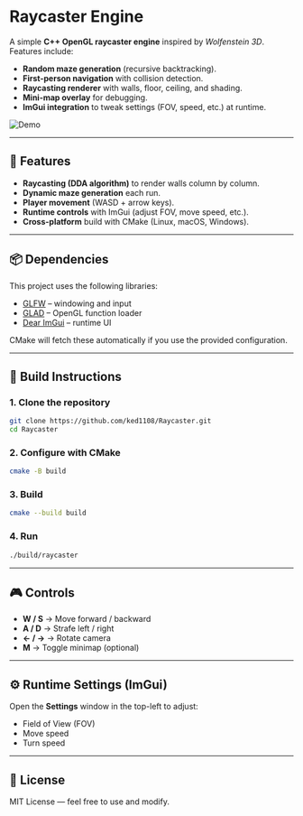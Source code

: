 # Raycaster Engine



A simple **C++ OpenGL raycaster engine** inspired by *Wolfenstein 3D*.
Features include:

* **Random maze generation** (recursive backtracking).
* **First-person navigation** with collision detection.
* **Raycasting renderer** with walls, floor, ceiling, and shading.
* **Mini-map overlay** for debugging.
* **ImGui integration** to tweak settings (FOV, speed, etc.) at runtime.

![Demo](./demo.gif)

---

## 🚀 Features

* **Raycasting (DDA algorithm)** to render walls column by column.
* **Dynamic maze generation** each run.
* **Player movement** (WASD + arrow keys).
* **Runtime controls** with ImGui (adjust FOV, move speed, etc.).
* **Cross-platform** build with CMake (Linux, macOS, Windows).

---

## 📦 Dependencies

This project uses the following libraries:

* [GLFW](https://www.glfw.org/) – windowing and input
* [GLAD](https://glad.dav1d.de/) – OpenGL function loader
* [Dear ImGui](https://github.com/ocornut/imgui) – runtime UI

CMake will fetch these automatically if you use the provided configuration.

---

## 🔧 Build Instructions

### 1. Clone the repository

```bash
git clone https://github.com/ked1108/Raycaster.git
cd Raycaster
```

### 2. Configure with CMake

```bash
cmake -B build
```

### 3. Build

```bash
cmake --build build
```

### 4. Run

```bash
./build/raycaster
```

---

## 🎮 Controls

* **W / S** → Move forward / backward
* **A / D** → Strafe left / right
* **← / →** → Rotate camera
* **M** → Toggle minimap (optional)

---

## ⚙️ Runtime Settings (ImGui)

Open the **Settings** window in the top-left to adjust:

* Field of View (FOV)
* Move speed
* Turn speed
---

## 📜 License

MIT License — feel free to use and modify.
